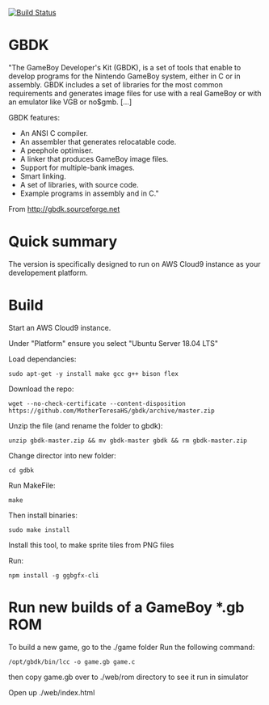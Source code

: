 [![Build Status](https://travis-ci.org/gheja/gbdk.svg?branch=master)](https://travis-ci.org/gheja/gbdk)

GBDK
====

"The GameBoy Developer's Kit (GBDK), is a set of tools that enable to
develop programs for the Nintendo GameBoy system, either in C or in
assembly. GBDK includes a set of libraries for the most common
requirements and generates image files for use with a real GameBoy or
with an emulator like VGB or no$gmb. [...]

GBDK features:
  * An ANSI C compiler.
  * An assembler that generates relocatable code.
  * A peephole optimiser.
  * A linker that produces GameBoy image files.
  * Support for multiple-bank images.
  * Smart linking.
  * A set of libraries, with source code.
  * Example programs in assembly and in C."

From http://gbdk.sourceforge.net

Quick summary
=============

The version is specifically designed to run on AWS Cloud9 instance as your developement platform.

Build
=====

Start an AWS Cloud9 instance.

Under "Platform" ensure you select "Ubuntu Server 18.04 LTS"

Load dependancies: 
```
sudo apt-get -y install make gcc g++ bison flex
```

Download the repo: 
```
wget --no-check-certificate --content-disposition https://github.com/MotherTeresaHS/gbdk/archive/master.zip
```

Unzip the file (and rename the folder to gbdk): 
```
unzip gbdk-master.zip && mv gbdk-master gbdk && rm gbdk-master.zip
```

Change director into new folder: 
```
cd gdbk
```

Run MakeFile: 
```
make
```

Then install binaries: 
```
sudo make install
```

Install this tool, to make sprite tiles from PNG files

Run: 
```
npm install -g ggbgfx-cli
```
Run new builds of a GameBoy *.gb ROM
====================================

To build a new game, go to the ./game folder
Run the following command:
```
/opt/gbdk/bin/lcc -o game.gb game.c
```
then copy game.gb over to ./web/rom directory to see it run in simulator

Open up ./web/index.html
